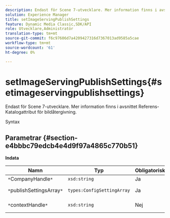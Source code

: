 ```yaml
---
description: Endast för Scene 7-utvecklare. Mer information finns i avsnittet Referens-Katalogattribut för bildåtergivning.
solution: Experience Manager
title: setImageServingPublishSettings
feature: Dynamic Media Classic,SDK/API
role: Utvecklare,Administratör
translation-type: tm+mt
source-git-commit: f6c97606d7a4209427316d7367013ad9585a5cae
workflow-type: tm+mt
source-wordcount: '61'
ht-degree: 0%

---
```



# setImageServingPublishSettings{#setimageservingpublishsettings}

Endast för Scene 7-utvecklare. Mer information finns i avsnittet Referens-Katalogattribut för bildåtergivning.

Syntax

## Parametrar {#section-e4bbbc79edcb4e4d9f97a4865c770b51}

**Indata**

| Namn | Typ | Obligatoriskt | Beskrivning |
|---|---|---|---|
| `*`CompanyHandle`*` | `xsd:string` | Ja | Företagshandtag. |
| `*`publishSettingsArray`*` | `types:ConfigSettingArray` | Ja | Endast för Scene 7-utvecklare. |
| `*`contextHandle`*` | `xsd:string` | Nej | Hantera publiceringskontexten. |

